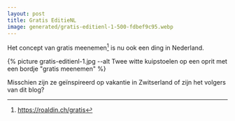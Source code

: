 ```yaml
---
layout: post
title: Gratis EditieNL
image: generated/gratis-editienl-1-500-fdbef9c95.webp
---
```


Het concept van gratis meenemen[^1] is nu ook een ding in Nederland.

{% picture gratis-editienl-1.jpg --alt Twee witte kuipstoelen op een oprit met een bordje "gratis meenemen" %}

Misschien zijn ze geïnspireerd op vakantie in Zwitserland of zijn het volgers van dit blog?

[^1]: <https://roaldin.ch/gratis>
